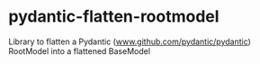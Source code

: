 # pydantic-flatten-rootmodel
Library to flatten a Pydantic (www.github.com/pydantic/pydantic) RootModel into a flattened BaseModel
